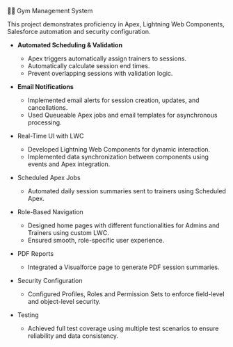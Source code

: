 🏋️‍♂️ Gym Management System

This project demonstrates proficiency in Apex, Lightning Web Components, Salesforce automation and security configuration.

- **Automated Scheduling & Validation**
  - Apex triggers automatically assign trainers to sessions.
  - Automatically calculate session end times.
  - Prevent overlapping sessions with validation logic.

- **Email Notifications**
  - Implemented email alerts for session creation, updates, and cancellations.
  - Used Queueable Apex jobs and email templates for asynchronous processing.

- Real-Time UI with LWC
  - Developed Lightning Web Components for dynamic interaction.
  - Implemented data synchronization between components using events and Apex integration.

- Scheduled Apex Jobs
  - Automated daily session summaries sent to trainers using Scheduled Apex.

- Role-Based Navigation
  - Designed home pages with different functionalities for Admins and Trainers using custom LWC.
  - Ensured smooth, role-specific user experience.

- PDF Reports
  - Integrated a Visualforce page to generate PDF session summaries.

- Security Configuration
  - Configured Profiles, Roles and Permission Sets to enforce field-level and object-level security.

- Testing
  - Achieved full test coverage using multiple test scenarios to ensure reliability and data consistency.

